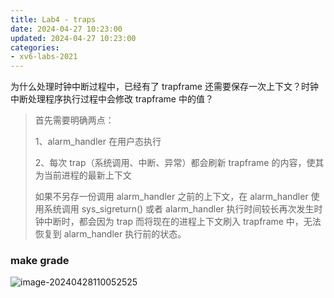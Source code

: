 ```yaml
---
title: Lab4 - traps
date: 2024-04-27 10:23:00
updated: 2024-04-27 10:23:00
categories:
- xv6-labs-2021
---
```


为什么处理时钟中断过程中，已经有了 trapframe 还需要保存一次上下文？时钟中断处理程序执行过程中会修改 trapframe 中的值？

> 首先需要明确两点：
>
> 1、alarm_handler 在用户态执行
>
> 2、每次 trap（系统调用、中断、异常）都会刷新 trapframe 的内容，使其为当前进程的最新上下文
>
> 如果不另存一份调用 alarm_handler 之前的上下文，在 alarm_handler 使用系统调用 sys_sigreturn() 或者 alarm_handler 执行时间较长再次发生时钟中断时，都会因为 trap 而将现在的进程上下文刷入 trapframe 中，无法恢复到 alarm_handler 执行前的状态。

### make grade

![image-20240428110052525](image-20240428110052525.png)
